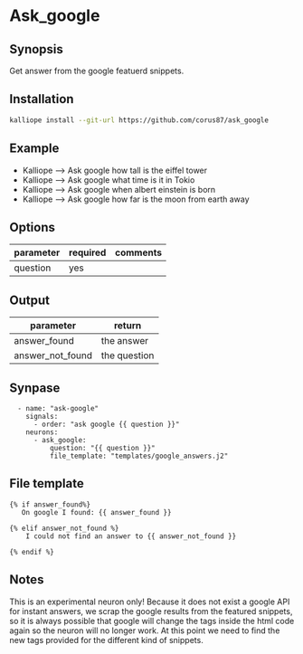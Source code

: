 # Ask_google

## Synopsis

Get answer from the google featuerd snippets.

## Installation
```bash
kalliope install --git-url https://github.com/corus87/ask_google
```
## Example
- Kalliope --> Ask google how tall is the eiffel tower
- Kalliope --> Ask google what time is it in Tokio
- Kalliope --> Ask google when albert einstein is born
- Kalliope --> Ask google how far is the moon from earth away

## Options
| parameter      | required | comments |
|----------------|----------|----------|
| question       | yes      |          |

## Output
| parameter          | return          |
|--------------------|-----------------|
| answer_found       | the answer      |
| answer_not_found   | the question    |

## Synpase
```
  - name: "ask-google"
    signals:
      - order: "ask google {{ question }}"
    neurons:
      - ask_google:
          question: "{{ question }}"
          file_template: "templates/google_answers.j2"  
```
## File template
```
{% if answer_found%} 
   On google I found: {{ answer_found }}
   
{% elif answer_not_found %} 
    I could not find an answer to {{ answer_not_found }}
    
{% endif %}
```

## Notes
This is an experimental neuron only! Because it does not exist a google API for instant answers, we scrap the google results from the featured snippets, so it is always possible that google will change the tags inside the html code again so the neuron will no longer work.
At this point we need to find the new tags provided for the different kind of snippets.
